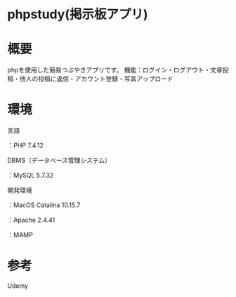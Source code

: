 # phpstudy(掲示板アプリ)

# 概要
phpを使用した簡易つぶやきアプリです。
機能：ログイン・ログアウト・文章投稿・他人の投稿に返信・アカウント登録・写真アップロード

# 環境
言語

：PHP 7.4.12

DBMS（データベース管理システム）

：MySQL 5.7.32

開発環境

：MacOS Catalina 10.15.7

：Apache 2.4.41

：MAMP

# 参考
Udemy
